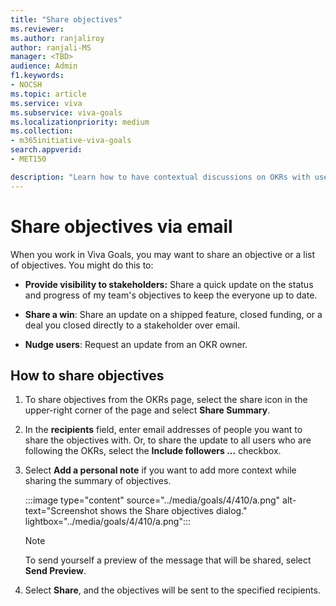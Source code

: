 ```yaml
---
title: "Share objectives"
ms.reviewer: 
ms.author: ranjaliroy
author: ranjali-MS
manager: <TBD>
audience: Admin
f1.keywords:
- NOCSH
ms.topic: article
ms.service: viva
ms.subservice: viva-goals
ms.localizationpriority: medium
ms.collection:  
- m365initiative-viva-goals
search.appverid:
- MET150

description: "Learn how to have contextual discussions on OKRs with users by quickly sharing objectives with a note."
---
```


# Share objectives via email

When you work in Viva Goals, you may want to share an objective or a list of objectives. You might do this to:

- **Provide visibility to stakeholders:** Share a quick update on the status and progress of my team's objectives to keep the everyone up to date.

- **Share a win**: Share an update on a shipped feature, closed funding, or a deal you closed directly to a stakeholder over email.

- **Nudge users**: Request an update from an OKR owner.

## How to share objectives

1. To share objectives from the OKRs page, select the share icon in the upper-right corner of the page and select **Share Summary**.

2. In the **recipients** field, enter email addresses of people you want to share the objectives with. Or, to share the update to all users who are following the OKRs, select the **Include followers ...** checkbox.

3. Select **Add a personal note** if you want to add more context while sharing the summary of objectives.

      :::image type="content" source="../media/goals/4/410/a.png" alt-text="Screenshot shows the Share objectives dialog." lightbox="../media/goals/4/410/a.png":::

   > [!NOTE]
   > To send yourself a preview of the message that will be shared, select **Send Preview**.

4. Select **Share**, and the objectives will be sent to the specified recipients.
